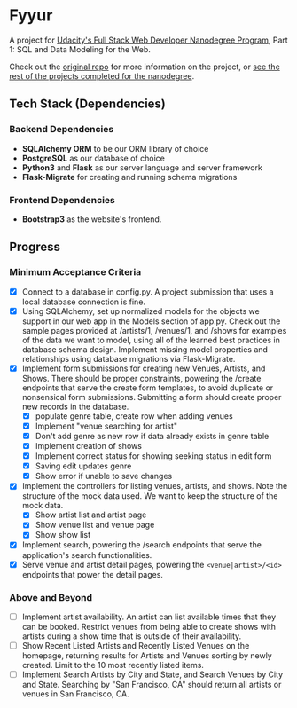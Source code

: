 # Fyyur

A project for [Udacity's Full Stack Web Developer Nanodegree Program](https://www.udacity.com/course/full-stack-web-developer-nanodegree--nd0044), Part 1: SQL and Data Modeling for the Web.

Check out the [original repo](https://github.com/udacity/cd0046-SQL-and-Data-Modeling-for-the-Web) for more information on the project, or [see the rest of the projects completed for the nanodegree](https://github.com/thekakkun/udacity_projects).

## Tech Stack (Dependencies)

### Backend Dependencies

- **SQLAlchemy ORM** to be our ORM library of choice
- **PostgreSQL** as our database of choice
- **Python3** and **Flask** as our server language and server framework
- **Flask-Migrate** for creating and running schema migrations

### Frontend Dependencies

- **Bootstrap3** as the website's frontend.

## Progress

### Minimum Acceptance Criteria

- [x] Connect to a database in config.py. A project submission that uses a local database connection is fine.
- [x] Using SQLAlchemy, set up normalized models for the objects we support in our web app in the Models section of app.py. Check out the sample pages provided at /artists/1, /venues/1, and /shows for examples of the data we want to model, using all of the learned best practices in database schema design. Implement missing model properties and relationships using database migrations via Flask-Migrate.
- [x] Implement form submissions for creating new Venues, Artists, and Shows. There should be proper constraints, powering the /create endpoints that serve the create form templates, to avoid duplicate or nonsensical form submissions. Submitting a form should create proper new records in the database.
  - [x] populate genre table, create row when adding venues
  - [x] Implement "venue searching for artist"
  - [x] Don't add genre as new row if data already exists in genre table
  - [x] Implement creation of shows
  - [x] Implement correct status for showing seeking status in edit form
  - [x] Saving edit updates genre
  - [x] Show error if unable to save changes
- [x] Implement the controllers for listing venues, artists, and shows. Note the structure of the mock data used. We want to keep the structure of the mock data.
  - [x] Show artist list and artist page
  - [x] Show venue list and venue page
  - [x] Show show list
- [x] Implement search, powering the /search endpoints that serve the application's search functionalities.
- [x] Serve venue and artist detail pages, powering the `<venue|artist>/<id>` endpoints that power the detail pages.

### Above and Beyond

- [ ] Implement artist availability. An artist can list available times that they can be booked. Restrict venues from being able to create shows with artists during a show time that is outside of their availability.
- [ ] Show Recent Listed Artists and Recently Listed Venues on the homepage, returning results for Artists and Venues sorting by newly created. Limit to the 10 most recently listed items.
- [ ] Implement Search Artists by City and State, and Search Venues by City and State. Searching by "San Francisco, CA" should return all artists or venues in San Francisco, CA.
